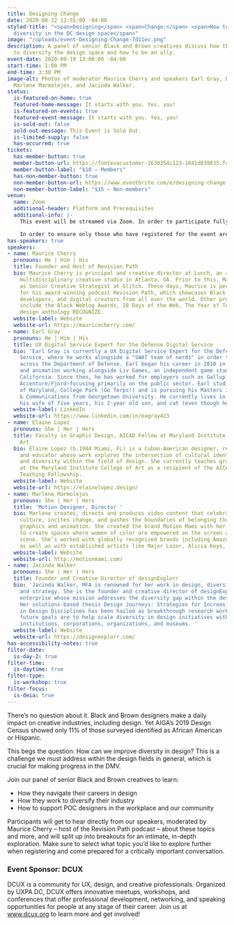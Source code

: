```yaml
---
title: Designing Change
date: 2020-08-22 12:55:00 -04:00
styled-title: "<span>Designing</span> <span>Change:</span> <span>How to advocate for
  diversity in the DC design space</span>"
image: "/uploads/event-Designing-Change-7d11ec.png"
description: A panel of senior Black and Brown creatives discuss how they’re working
  to diversify the design space and how to be an ally.
event-date: 2020-09-19 13:00:00 -04:00
start-time: 1:00 PM
end-time: 3:30 PM
image-alt: Photos of moderator Maurice Cherry and speakers Earl Gray, Elaine Lopez,
  Marlene Marmolejos, and Jacinda Walker.
status:
  is-featured-on-home: true
  featured-home-message: It starts with you. Yes, you!
  is-featured-on-events: true
  featured-event-message: It starts with you. Yes, you!
  is-sold-out: false
  sold-out-message: This Event is Sold Out.
  is-limited-supply: false
  has-occurred: true
tickets:
  has-member-button: true
  member-button-url: https://fontevacustomer-1638354c123-1641d839835.force.com/services/oauth2/authorize?client_id=3MVG9nthuDc9owbcOq7_07W.HriOQQPWTbMkrpOla.ajDQlTHf4_uby_mhwylcX.mJBU2O2SppTiZMS0J_HJd&response_type=code&redirect_uri=https://ikit.aiga.org/ikit_national_util/ikit-national-util-sso-redirect/&state=https%3A%2F%2Fdc.aiga.org%2Fevent%2Fdesigning-change-how-to-advocate-for-diversity-in-the-dc-design-space%2F%3Fredirect_source%3Deventbrite_register
  member-button-label: "$10 — Members"
  has-non-member-button: true
  non-member-button-url: https://www.eventbrite.com/e/designing-change-how-to-advocate-for-diversity-in-the-dc-design-space-tickets-117848176067
  non-member-button-label: "$15 — Non-members"
venue:
  name: Zoom
  additional-header: Platform and Prerequisites
  additional-info: |-
    This event will be streamed via Zoom. In order to participate fully, attendees should plan to join on the Zoom app via their computer, tablet, or mobile device with enough bandwidth to support viewing video. This event will feature breakout sessions — while not required, we encourage participants to join with their video on to help foster a more intimate space for conversation.

    In order to ensure only those who have registered for the event are able to attend — and to create space for intimate conversations — only those whose display name fully matches the name on our registration list will be admitted from the waiting room. You can find more about joining our virtual events, including how to connect, directions to troubleshoot, and information about our refund policy in our [FAQ.](/faqs/)
has-speakers: true
speakers:
- name: Maurice Cherry
  pronouns: He | Him | His
  title: Founder and Host of Revision Path
  bio: Maurice Cherry is principal and creative director at Lunch, an award-winning
    multidisciplinary creative studio in Atlanta, GA. Prior to this, Maurice served
    as Senior Creative Strategist at Glitch. These days, Maurice is perhaps most well-known
    for his award-winning podcast Revision Path, which showcases Black designers,
    developers, and digital creators from all over the world. Other projects of Maurice’s
    include the Black Weblog Awards, 28 Days of the Web, The Year of Tea, and the
    design anthology RECOGNIZE.
  website-label: Website
  website-url: https://mauricecherry.com/
- name: Earl Gray
  pronouns: He | Him | His
  title: UX Digital Service Expert for the Defense Digital Service
  bio: 'Earl Gray is currently a UX Digital Service Expert for the Defense Digital
    Service, where he works alongside a "SWAT team of nerds" in order to improve technology
    across the Department of Defense. Earl began his career in 2010 in game design
    and animation working alongside Liv Games, an independent game studio based in
    California. Since then, he has worked for employers such as Gallup, Slalom, and
    Accenture/Fjord—focusing primarily on the public sector. Earl studied at the University
    of Maryland, College Park (Go Terps!) and is pursuing his Masters in Design Management
    & Communications from Georgetown University. He currently lives in Maryland with
    his wife of five years, his 2-year old son, and cat (even though he''s a dog person). '
  website-label: LinkedIn
  website-url: https://www.linkedin.com/in/eagray423
- name: Elaine Lopez
  pronouns: She | Her | Hers
  title: Faculty in Graphic Design, AICAD Fellow at Maryland Institute College of
    Art
  bio: Elaine Lopez (b.1984 Miami, FL) is a Cuban-American designer, researcher, artist,
    and educator whose work explores the intersection of cultural identity, equity,
    and diversity within the field of design. She currently teaches graphic design
    at the Maryland Institute College of Art as a recipient of the AICAD Postgraduate
    Teaching Fellowship.
  website-label: Website
  website-url: https://elainelopez.design/
- name: Marlene Marmolejos
  pronouns: She | Her | Hers
  title: 'Motion Designer, Director '
  bio: Marlene creates, directs and produces video content that celebrates afro-caribbean
    culture, incites change, and pushes the boundaries of belonging through motion
    graphics and animation. She created the brand Motion Mami with her partner, Frandiego,
    to create spaces where women of color are empowered on the screen and behind the
    scene. She’s worked with globally recognized brands including Amazon, BET, RocNation
    as well as with established artists like Major Lazor, Alicia Keys, and Ceraadi.
  website-label: Website
  website-url: http://motionmami.com/
- name: Jacinda Walker
  pronouns: She | Her | Hers
  title: Founder and Creative Director of designExplorr
  bio: 'Jacinda Walker, MFA is renowned for her work in design, diversity, research,
    and strategy. She is the founder and creative director of designExplorr, a social
    enterprise whose mission addresses the diversity gap within the design profession.
    Her solutions-based thesis Design Journeys: Strategies for Increasing Diversity
    in Design Disciplines has been hailed as breakthrough research work. Ms. Walker’s
    future goals are to help scale diversity in design initiatives within education
    institutions, corporations, organizations, and museums. '
  website-label: Website
  website-url: https://designexplorr.com/
has-accessibility-notes: true
filter-date:
  is-day-2: true
filter-time:
  is-daytime: true
filter-type:
  is-workshop: true
filter-focus:
  is-deia: true
---
```


There’s no question about it. Black and Brown designers make a daily impact on creative industries, including design. Yet AIGA’s 2019 Design Census showed only 11% of those surveyed identified as African American or Hispanic.

This begs the question: How can we improve diversity in design? This is a challenge we must address within the design fields in general, which is crucial for making progress in the DMV.

Join our panel of senior Black and Brown creatives to learn:
* How they navigate their careers in design
* How they work to diversify their industry
* How to support POC designers in the workplace and our community

Participants will get to hear directly from our speakers, moderated by Maurice Cherry – host of the Revision Path podcast – about these topics and more, and will split up into breakouts for an intimate, in-depth exploration. Make sure to select what topic you’d like to explore further when registering and come prepared for a critically important conversation.

### Event Sponsor: DCUX
DCUX is a community for UX, design, and creative professionals. Organized by UXPA DC, DCUX offers innovative meetups, workshops, and conferences that offer professional development, networking, and speaking opportunities for people at any stage of their career. Join us at www.dcux.org to learn more and get involved!
